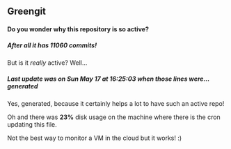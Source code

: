 ## Greengit

#### Do you wonder why this repository is so active?

##### After all it has 11060 commits!

But is it *really* active? Well...

##### Last update was on Sun May 17 at 16:25:03 when those lines were... generated

Yes, generated, because it certainly helps a lot to have such an active repo!

Oh and there was **23%** disk usage on the machine
where there is the cron updating this file.

Not the best way to monitor a VM in the cloud but it works! :)

